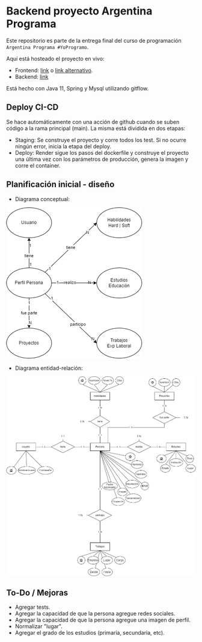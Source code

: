 # Backend proyecto Argentina Programa

Este repositorio es parte de la entrega final del curso de programación `Argentina Programa #YoProgramo`.

Aquí está hosteado el proyecto en vivo:

* Frontend: [link](https://portfolio-e8aa4.web.app/) o [link alternativo](https://portfolio-e8aa4.firebaseapp.com/).
* Backend: [link](https://backendproyectoargprog.onrender.com)

Está hecho con Java 11, Spring y Mysql utilizando gitflow.

## Deploy CI-CD

Se hace automáticamente con una acción de github cuando se suben código a la rama principal (main).
La misma está dividida en dos etapas:

* Staging: Se construye el proyecto y corre todos los test. Si no ocurre ningún error, inicia la etapa del deploy.
* Deploy: Render sigue los pasos del dockerfile y construye el proyecto una última vez con los parámetros de
  producción, genera la imagen y corre el container.

## Planificación inicial - diseño

* Diagrama conceptual:

![Diagrama conceptual](DiagramaConceptual.png)

* Diagrama entidad-relación:

![Diagrama entidad-relación](Der.png)

## To-Do / Mejoras

* Agregar tests.
* Agregar la capacidad de que la persona agregue redes sociales.
* Agregar la capacidad de que la persona agregue una imagen de perfil.
* Normalizar "lugar".
* Agregar el grado de los estudios (primaria, secundaria, etc).
  